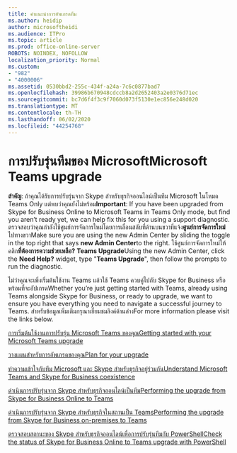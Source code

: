 ```yaml
---
title: คําแนะนําการอัพเกรดทีม
ms.author: heidip
author: microsoftheidi
ms.audience: ITPro
ms.topic: article
ms.prod: office-online-server
ROBOTS: NOINDEX, NOFOLLOW
localization_priority: Normal
ms.custom:
- "982"
- "4000006"
ms.assetid: 0530bbd2-255c-434f-a24a-7c6c0877bad7
ms.openlocfilehash: 39986b670948cdccb8a2d2652403a2e0376d71ec
ms.sourcegitcommit: bc7d6f4f3c9f7060d073f5130e1ec856e248d020
ms.translationtype: MT
ms.contentlocale: th-TH
ms.lasthandoff: 06/02/2020
ms.locfileid: "44254768"
---
```

# <a name="microsoft-teams-upgrade"></a><span data-ttu-id="8f2a8-102">การปรับรุ่นทีมของ Microsoft</span><span class="sxs-lookup"><span data-stu-id="8f2a8-102">Microsoft Teams upgrade</span></span>

<span data-ttu-id="8f2a8-103">**สําคัญ**: ถ้าคุณได้รับการปรับรุ่นจาก Skype สําหรับธุรกิจออนไลน์เป็นทีม Microsoft ในโหมด Teams Only แต่พบว่าคุณยังไม่พร้อม</span><span class="sxs-lookup"><span data-stu-id="8f2a8-103">**Important**: If you have been upgraded from Skype for Business Online to Microsoft Teams in Teams Only mode, but find you aren’t ready yet, we can help fix this for you using a support diagnostic.</span></span> <span data-ttu-id="8f2a8-104">ตรวจสอบว่าคุณกําลังใช้ศูนย์การจัดการใหม่โดยการเลื่อนสลับที่ด้านบนขวาที่แจ้ง**ศูนย์การจัดการใหม่**ไปทางขวา</span><span class="sxs-lookup"><span data-stu-id="8f2a8-104">Make sure you are using the new Admin Center by sliding the toggle in the top right that says **new Admin Center**to the right.</span></span> <span data-ttu-id="8f2a8-105">ใช้ศูนย์การจัดการใหม่ให้คลิก**ที่ต้องการความช่วยเหลือ?** **Teams Upgrade**</span><span class="sxs-lookup"><span data-stu-id="8f2a8-105">Using the new Admin Center, click the **Need Help?** widget, type "**Teams Upgrade**", then follow the prompts to run the diagnostic.</span></span>

<span data-ttu-id="8f2a8-106">ไม่ว่าคุณจะเพิ่งเริ่มต้นใช้งาน Teams แล้วใช้ Teams ควบคู่ไปกับ Skype for Business หรือพร้อมที่จะอัปเกรด</span><span class="sxs-lookup"><span data-stu-id="8f2a8-106">Whether you’re just getting started with Teams, already using Teams alongside Skype for Business, or ready to upgrade, we want to ensure you have everything you need to navigate a successful journey to Teams.</span></span> <span data-ttu-id="8f2a8-107">สําหรับข้อมูลเพิ่มเติมกรุณาเยี่ยมชมลิงค์ด้านล่าง</span><span class="sxs-lookup"><span data-stu-id="8f2a8-107">For more information please visit the links below.</span></span>

[<span data-ttu-id="8f2a8-108">การเริ่มต้นใช้งานการปรับรุ่น Microsoft Teams ของคุณ</span><span class="sxs-lookup"><span data-stu-id="8f2a8-108">Getting started with your Microsoft Teams upgrade</span></span>](https://docs.microsoft.com/MicrosoftTeams/upgrade-start-here)

[<span data-ttu-id="8f2a8-109">วางแผนสําหรับการอัพเกรดของคุณ</span><span class="sxs-lookup"><span data-stu-id="8f2a8-109">Plan for your upgrade</span></span>](https://docs.microsoft.com/MicrosoftTeams/upgrade-plan-journey)

[<span data-ttu-id="8f2a8-110">ทําความเข้าใจกับทีม Microsoft และ Skype สําหรับธุรกิจอยู่ร่วมกัน</span><span class="sxs-lookup"><span data-stu-id="8f2a8-110">Understand Microsoft Teams and Skype for Business coexistence</span></span>](https://docs.microsoft.com/MicrosoftTeams/teams-and-skypeforbusiness-coexistence-and-interoperability)

[<span data-ttu-id="8f2a8-111">ดําเนินการปรับรุ่นจาก Skype สําหรับธุรกิจออนไลน์เป็นทีม</span><span class="sxs-lookup"><span data-stu-id="8f2a8-111">Performing the upgrade from Skype for Business Online to Teams</span></span>](https://docs.microsoft.com/MicrosoftTeams/upgrade-to-teams-execute-skypeforbusinessonline)

[<span data-ttu-id="8f2a8-112">ดําเนินการปรับรุ่นจาก Skype สําหรับธุรกิจในสถานเป็น Teams</span><span class="sxs-lookup"><span data-stu-id="8f2a8-112">Performing the upgrade from Skype for Business on-premises to Teams</span></span>](https://docs.microsoft.com/MicrosoftTeams/upgrade-to-teams-execute-skypeforbusinesshybridonprem)
 
[<span data-ttu-id="8f2a8-113">ตรวจสอบสถานะของ Skype สําหรับธุรกิจออนไลน์เพื่อการปรับรุ่นทีมกับ PowerShell</span><span class="sxs-lookup"><span data-stu-id="8f2a8-113">Check the status of Skype for Business Online to Teams upgrade with PowerShell</span></span>](https://docs.microsoft.com/powershell/module/skype/get-csteamsupgradestatus?view=skype-ps)
